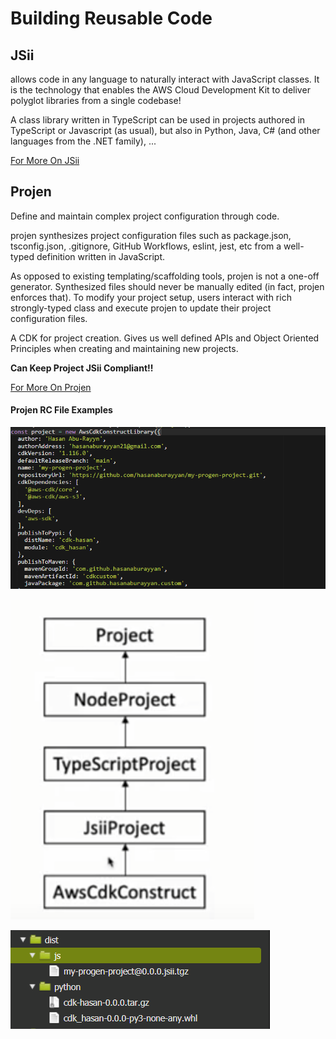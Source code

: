 # Building Reusable Code
## JSii
allows code in any language to naturally interact with JavaScript classes. It is the technology that enables the AWS Cloud Development Kit to deliver polyglot libraries from a single
codebase!

A class library written in TypeScript can be used in projects authored in TypeScript or Javascript (as usual), but also in Python, Java, C# (and other languages from the .NET family), ...

[For More On JSii](https://github.com/aws/jsii)

## Projen
Define and maintain complex project configuration through code.

projen synthesizes project configuration files such as package.json, tsconfig.json, .gitignore, GitHub Workflows, eslint, jest, etc from a well-typed definition written in JavaScript.

As opposed to existing templating/scaffolding tools, projen is not a one-off generator. Synthesized files should never be manually edited (in fact, projen enforces that). To modify your project setup, 
users interact with rich strongly-typed class and execute projen to update their project configuration files.

A CDK for project creation. Gives us well defined APIs and Object Oriented Principles when creating and maintaining new projects.

**Can Keep Project JSii Compliant!!**

[For More On Projen](https://github.com/projen/projen)

#### Projen RC File Examples
![projenrc](assets/projenrc.png)

![inheritence](assets/project-inheritence.png)

![dist](assets/dist.png)
